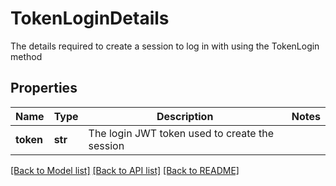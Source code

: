# TokenLoginDetails

The details required to create a session to log in with using the TokenLogin method
## Properties
Name | Type | Description | Notes
------------ | ------------- | ------------- | -------------
**token** | **str** | The login JWT token used to create the session | 

[[Back to Model list]](../README.md#documentation-for-models) [[Back to API list]](../README.md#documentation-for-api-endpoints) [[Back to README]](../README.md)


